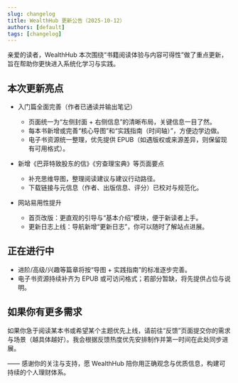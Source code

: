 ```yaml
---
slug: changelog
title: WealthHub 更新公告（2025-10-12）
authors: [default]
tags: [changelog]
---
```


亲爱的读者，WealthHub 本次围绕“书籍阅读体验与内容可得性”做了重点更新，旨在帮助你更快进入系统化学习与实践。

## 本次更新亮点

- 入门篇全面完善（作者已通读并输出笔记）
  - 页面统一为“左侧封面 + 右侧信息”的清晰布局，关键信息一目了然。
  - 每本书新增或完善“核心导图”和“实践指南（时间轴）”，方便边学边做。
  - 电子书资源统一整理，优先提供 EPUB（如遇版权或来源差异，则保留现有可用格式）。

- 新增《巴菲特致股东的信》《穷查理宝典》等页面要点
  - 补充思维导图，整理阅读建议与建议行动路径。
  - 下载链接与元信息（作者、出版信息、评分）已校对与规范化。

- 网站易用性提升
  - 首页改版：更直观的引导与“基本介绍”模块，便于新读者上手。
  - 更新日志上线：导航新增“更新日志”，你可以随时了解站点进展。



## 正在进行中

- 进阶/高级/兴趣等篇章将按“导图 + 实践指南”的标准逐步完善。
- 电子书资源持续补齐为 EPUB 或可访问格式；若部分暂缺，将先提供占位与说明。

## 如果你有更多需求

如果你急于阅读某本书或希望某个主题优先上线，请前往“反馈”页面提交你的需求与场景（越具体越好）。我会根据反馈热度优先安排制作并第一时间在此处同步进展。

—— 感谢你的关注与支持，愿 WealthHub 陪你用正确观念与优质信息，构建可持续的个人理财体系。


